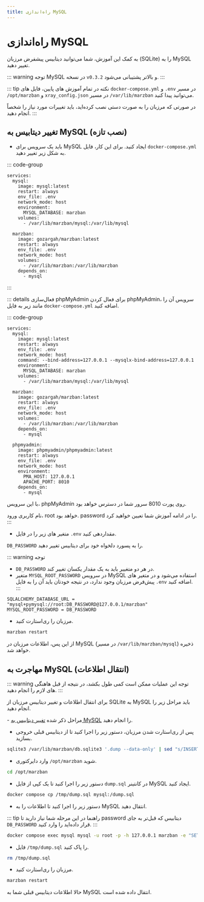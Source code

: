 ```yaml
---
title: راه‌اندازی MySQL
---
```


# راه‌اندازی MySQL
به کمک این آموزش، شما می‌توانید دیتابیس پیشفرض مرزبان (SQLite) را به MySQL تغییر دهید.

::: warning توجه
MySQL در نسخه `v0.3.2` و بالاتر پشتیبانی می‌شود.
:::

::: tip نکته
در تمام آموزش های پایین، فایل‌ های `docker-compose.yml` و `.env` در مسیر `/opt/marzban‍‍‍` و `xray_config.json` در مسیر `/var/lib/marzban` ‌می‌توانید پیدا کنید.

در صورتی که مرزبان را به صورت دستی نصب کرده‌اید، باید تغییرات مورد نیاز را شخصاً انجام دهید.
:::


## تغییر دیتابیس به MySQL (نصب تازه)

- باید یک سرویس برای MySQL ایجاد کنید. برای این کار، فایل `docker-compose.yml` به شکل زیر تغییر دهید.

::: code-group
```yml{9-10,12-20} [docker-compose.yml]
services:
  mysql:
    image: mysql:latest
    restart: always
    env_file: .env
    network_mode: host
    environment:
      MYSQL_DATABASE: marzban
    volumes:
      - /var/lib/marzban/mysql:/var/lib/mysql

  marzban:
    image: gozargah/marzban:latest
    restart: always
    env_file: .env
    network_mode: host
    volumes:
      - /var/lib/marzban:/var/lib/marzban
    depends_on:
      - mysql
```
:::

::: details فعال‌سازی phpMyAdmin
برای فعال کردن phpMyAdmin، سرویس آن را مانند زیر به فایل `docker-compose.yml` اضافه کنید.

::: code-group
```yml{22-31} [docker-compose.yml]
services:
  mysql:
    image: mysql:latest
    restart: always
    env_file: .env
    network_mode: host
    command: --bind-address=127.0.0.1 --mysqlx-bind-address=127.0.0.1
    environment:
      MYSQL_DATABASE: marzban
    volumes:
      - /var/lib/marzban/mysql:/var/lib/mysql
      
  marzban:
    image: gozargah/marzban:latest
    restart: always
    env_file: .env
    network_mode: host
    volumes:
      - /var/lib/marzban:/var/lib/marzban
    depends_on:
      - mysql

  phpmyadmin:
    image: phpmyadmin/phpmyadmin:latest
    restart: always
    env_file: .env
    network_mode: host
    environment:
      PMA_HOST: 127.0.0.1
      APACHE_PORT: 8010
    depends_on:
      - mysql
```

با این سرویس، phpMyAdmin روی پورت 8010 سرور شما در دسترس خواهد بود.

نام کاربری ورود، root خواهد بود. password را در ادامه آموزش شما تعیین خواهید کرد.
:::

- متغیر های زیر را در فایل `.env` مقداردهی کنید.

`DB_PASSWORD` را به پسورد دلخواه خود برای دیتابیس تغییر دهید.

::: warning توجه
- ‍‍`DB_PASSWORD` در هر دو متغییر باید به یک مقدار یکسان تغییر کند.
- متغیر ‍`MYSQL_ROOT_PASSWORD‍` در سرویس MySQL استفاده می‌شود و در متغیر های پیش‌فرض مرزبان وجود ندارد، در نتیجه خودتان باید آن را به فایل `.env‍` اضافه کنید.
:::

```env
SQLALCHEMY_DATABASE_URL = "mysql+pymysql://root:DB_PASSWORD@127.0.0.1/marzban"
MYSQL_ROOT_PASSWORD = DB_PASSWORD
```

- مرزبان را ری‌استارت کنید.

```bash
marzban restart
```

از این پس، اطلاعات مرزبان در MySQL (در مسیر `/var/lib/marzban/mysql`) ذخیره خواهد شد.


## مهاجرت به MySQL (انتقال اطلاعات)

::: warning توجه
این عملیات ممکن است کمی طول بکشد، در نتیجه از قبل هاهنگی های لازم را انجام دهید.
:::

برای انتقال اطلاعات و تغییر دیتابیس مرزبان از SQLite به MySQL باید مراحل زیر را انجام دهید.

‍- مراحل ذکر شده [تغییر دیتابیس به MySQL](mysql.md#تغییر-دیتابیس-به-mysql-نصب-تازه) را انجام دهید.

- پس از ری‌استارت شدن مرزبان، دستور زیر را اجرا کنید تا از دیتابیس قبلی خروجی بسازید.

``` bash
sqlite3 /var/lib/marzban/db.sqlite3 '.dump --data-only' | sed "s/INSERT INTO \([^ ]*\)/REPLACE INTO \`\\1\`/g" > /tmp/dump.sql
```

- وارد دایرکتوری `/opt/marzban` شوید.

``` bash
cd /opt/marzban
```

- دستور زیر را اجرا کنید تا یک کپی از فایل `dump.sql` در کانتینر MySQL ایجاد کنید.

``` bash
docker compose cp /tmp/dump.sql mysql:/dump.sql
```

- دستور زیر را اجرا کنید تا اطلاعات را به MySQL انتقال دهید.

::: tip راهنما
در این مرحله شما نیاز دارید تا password دیتابیس که قبل‌تر به جای `DB_PASSWORD` قرار داده‌اید را وارد کنید.
:::
``` bash
docker compose exec mysql mysql -u root -p -h 127.0.0.1 marzban -e "SET FOREIGN_KEY_CHECKS = 0; SET NAMES utf8mb4; SOURCE dump.sql;"
```

- فایل `/tmp/dump.sql` را پاک کنید.

``` bash
rm /tmp/dump.sql
```

- مرزبان را ری‌استارت کنید.

``` bash
marzban restart
```

حالا اطلاعات دیتابیس قبلی شما به MySQL انتقال داده شده است.
